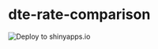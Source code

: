 
<!-- README.md is generated from README.Rmd. Please edit that file -->

# dte-rate-comparison

<!-- badges: start -->

![Deploy to
shinyapps.io](https://github.com/ellisvalentiner/dte-rate-comparison/workflows/Deploy%20to%20shinyapps.io/badge.svg)
<!-- badges: end -->
